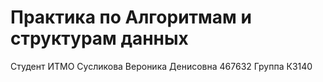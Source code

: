 # Практика по Алгоритмам и структурам данных
Студент ИТМО Сусликова Вероника Денисовна 467632 
Группа К3140
